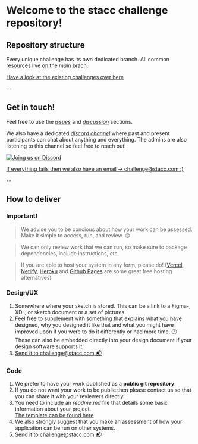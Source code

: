 # Welcome to the stacc challenge repository!

## Repository structure
Every unique challenge has its own dedicated branch.
All common resources live on the *[main](https://github.com/stacc/stacc-challenge-public)* brach.

[Have a look at the existing challenges over here](https://github.com/stacc/stacc-challenge-public/branches)

--


## Get in touch!
Feel free to use the *[issues](https://github.com/stacc/stacc-challenge-public/issues)* and *[discussion](https://github.com/stacc/stacc-challenge-public/discussions)* sections.

We also have a dedicated *[discord channel](https://discord.gg/s2RyPJvBqQ)* where past and present participants can chat about anything and everything.
The admins are also listening to this channel so feel free to reach out!


[![Joing us on Discord](https://assets-global.website-files.com/6257adef93867e50d84d30e2/62594fddd654fc29fcc07359_cb48d2a8d4991281d7a6a95d2f58195e.svg)](https://discord.gg/s2RyPJvBqQ)

[If everything fails then we also have an email -> challenge@stacc.com :) ](mailto:challenge@stacc.com)

--

## How to deliver

### Important!
> We advise you to be concious about how your work can be assessed. Make it simple to access, run, and review. 😊 

> We can only review work that we can run, so make sure to package dependencies, include instructions, etc.

> If you are able to host your system in any form, please do! ([Vercel](https://vercel.com/), [Netlify](https://www.netlify.com/),
     [Heroku](https://www.heroku.com/home) and [Github Pages](https://pages.github.com/) are some great free hosting alternatives)


### Design/UX
1. Somewhere where your sketch is stored. This can be a link to a Figma-, XD-, or sketch document or a set of pictures.
2. Feel free to supplement with something that explains what you have designed, why you designed it like that and what you might have improved upon if you were to do it differently or had more time. 🕒 These can also be embedded directly into your design document if your design software supports it.
3. [ Send it to challenge@stacc.com 📬 ](mailto:challenge@stacc.com)

### Code
1. We prefer to have your work published as a **public git repository**.
2. If you do not want your work to be public then please contact us so that you can share it with your reviewers directly.
3. You need to include an _readme.md_ file that details some basic information about your project.   
[The template can be found here](https://github.com/stacc/stacc-challenge-public/blob/main/readme.md.template)
4. We also strongly suggest that you make an assessment of how your application can be run on other systems. 
5. [ Send it to challenge@stacc.com 📬 ](mailto:challenge@stacc.com)